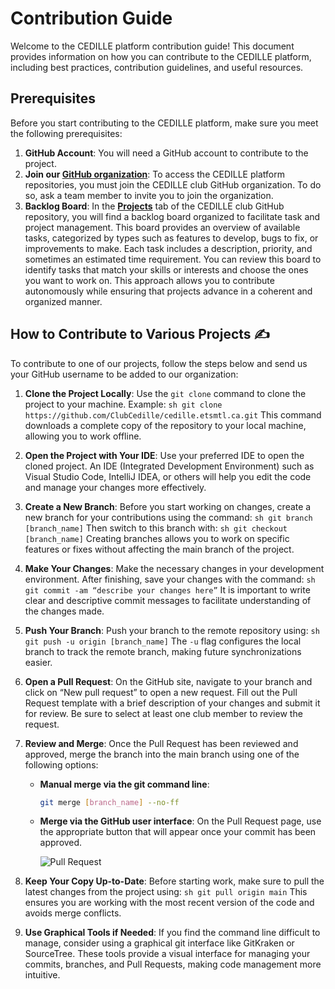 # Contribution Guide

Welcome to the CEDILLE platform contribution guide! This document provides
information on how you can contribute to the CEDILLE platform, including best
practices, contribution guidelines, and useful resources.

## Prerequisites

Before you start contributing to the CEDILLE platform, make sure you meet the
following prerequisites:

1. **GitHub Account**: You will need a GitHub account to contribute to the
   project.
2. **Join our [GitHub organization](https://github.com/clubcedille/)**: To
   access the CEDILLE platform repositories, you must join the CEDILLE club
   GitHub organization. To do so, ask a team member to invite you to join the
   organization.
3. **Backlog Board**: In the
   [**Projects**](https://github.com/orgs/ClubCedille/projects) tab of the
   CEDILLE club GitHub repository, you will find a backlog board organized to
   facilitate task and project management. This board provides an overview of
   available tasks, categorized by types such as features to develop, bugs to
   fix, or improvements to make. Each task includes a description, priority, and
   sometimes an estimated time requirement. You can review this board to
   identify tasks that match your skills or interests and choose the ones you
   want to work on. This approach allows you to contribute autonomously while
   ensuring that projects advance in a coherent and organized manner.

## How to Contribute to Various Projects ✍️

To contribute to one of our projects, follow the steps below and send us your
GitHub username to be added to our organization:

1. **Clone the Project Locally**: Use the `git clone` command to clone the
   project to your machine. Example:
   `sh git clone https://github.com/ClubCedille/cedille.etsmtl.ca.git` This
   command downloads a complete copy of the repository to your local machine,
   allowing you to work offline.

2. **Open the Project with Your IDE**: Use your preferred IDE to open the cloned
   project. An IDE (Integrated Development Environment) such as Visual Studio
   Code, IntelliJ IDEA, or others will help you edit the code and manage your
   changes more effectively.

3. **Create a New Branch**: Before you start working on changes, create a new
   branch for your contributions using the command:
   `sh git branch [branch_name]` Then switch to this branch with:
   `sh git checkout [branch_name]` Creating branches allows you to work on
   specific features or fixes without affecting the main branch of the project.

4. **Make Your Changes**: Make the necessary changes in your development
   environment. After finishing, save your changes with the command:
   `sh git commit -am “describe your changes here”` It is important to write
   clear and descriptive commit messages to facilitate understanding of the
   changes made.

5. **Push Your Branch**: Push your branch to the remote repository using:
   `sh git push -u origin [branch_name]` The `-u` flag configures the local
   branch to track the remote branch, making future synchronizations easier.

6. **Open a Pull Request**: On the GitHub site, navigate to your branch and
   click on “New pull request” to open a new request. Fill out the Pull Request
   template with a brief description of your changes and submit it for review.
   Be sure to select at least one club member to review the request.

7. **Review and Merge**: Once the Pull Request has been reviewed and approved,
   merge the branch into the main branch using one of the following options:
   - **Manual merge via the git command line**:

     ```sh
     git merge [branch_name] --no-ff
     ```

   - **Merge via the GitHub user interface**: On the Pull Request page, use the
     appropriate button that will appear once your commit has been approved.

     ![Pull Request](img/pullRequest.png)

8. **Keep Your Copy Up-to-Date**: Before starting work, make sure to pull the
   latest changes from the project using: `sh git pull origin main` This
   ensures you are working with the most recent version of the code and avoids
   merge conflicts.

9. **Use Graphical Tools if Needed**: If you find the command line difficult to
   manage, consider using a graphical git interface like GitKraken or
   SourceTree. These tools provide a visual interface for managing your commits,
   branches, and Pull Requests, making code management more intuitive.
